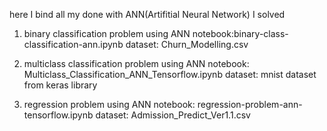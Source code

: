here I bind all my done with ANN(Artifitial Neural Network)
I solved 
1. binary classification problem using ANN
   notebook:binary-class-classification-ann.ipynb
   dataset: Churn_Modelling.csv
   
3. multiclass classification problem using ANN
   notebook: Multiclass_Classification_ANN_Tensorflow.ipynb
   dataset: mnist dataset from keras library
   
5. regression problem using ANN
   notebook: regression-problem-ann-tensorflow.ipynb
   dataset: Admission_Predict_Ver1.1.csv
